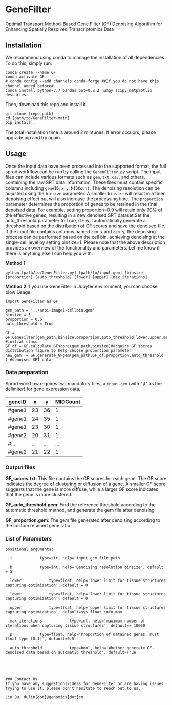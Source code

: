 # GeneFilter
Optimal Transport Method-Based Gene Filter (GF) Denoising Algorithm for Enhancing Spatially Resolved Transcriptomics Data

## Installation
We recommend using conda to manage the installation of all dependencies. To do this, simply run:

```
conda create --name GF
conda activate GF
# conda config --add channels conda-forge ##If you do not have this channel added before#
conda install python=3.7 pandas pot=0.8.2 numpy scipy matplotlib descartes
```
Then, download this repo and install it.
```
git clone [repo_path]
cd [path/to/GeneFilter-main]
pip install .
```

The total installation time is around 2 mintunes. If error occuors, please upgrade pip and try again.


## Usage
Once the input data have been processed into the supported format, the full sprod workflow can be run by calling the `GenenFilter.py` script. The input files can include various formats such as `gem`, `txt`, `csv`, and others, containing the raw SRT data information. These files must contain specific columns including `geneID`, `x`, `y`, `MIDCount`. The denoising resolution can be adjusted using the `binsize` parameter. A smaller `binsize` will result in a finer denoising effect but will also increase the processing time. The `proportion` parameter determines the proportion of genes to be retained in the final denoised data. For example, setting proportion=0.9 will retain only 90% of the effective genes, resulting in a new denoised SRT dataset.Set the auto_threshold parameter to True, GF will automatically generate a threshold based on the distribution of GF scores and save the denoised file. If the input file contains columns named `cen_x` and `cen_y`, the denoising process can be performed based on the cell bin, achieving denoising at the single-cell level by setting binsize=1. Please note that the above description provides an overview of the functionality and parameters. Let me know if there is anything else I can help you with.

**Method 1**
```
python [path/to/GenenFilter.py] [path/to/input.gem] [binsize] [proportion] [auto_threshold] [lower] [upper] [max_iterations] 
```

**Method 2**
If you use GeneFilter in Jupyter environment, you can choose blow Usage.

```
import GeneFilter as GF

gem_path = '../arbi-image1-cellbin.gem' 
binsize = 5
proportion = 0.6
auto_threshold = True

GF = GF.GeneFilter(gem_path,binsize,proportion,auto_threshold,lower,upper,max_iterations) #initial class
GF_df = GF.calculate_GFscore(gem_path,binsize)#acquire GF socres distribution figure to help choose proportion parameter
new_gem  = GF.generate_GFgem(gem_path,GF_df,proportion,auto_threshold ) #denoised SRT data
```


### Data preparation
Sprod workflow requires two mandatory files, a `input.gem` (with "\t" as the delimiter) for gene expression data,

|geneID|x|y|MIDCount|
|-----|-----|-----|-----|
|#gene1|23|36|1|
|#gene1|24|35|1|
|#gene1|23|30|1|
|#gene2|20|31|1|
|#...|...|...|...|
|#gene2|21|22|1|


### Output files
**GF_scores.txt**: This file contains the GF scores for each gene. The GF score indicates the degree of clustering or diffusion of a gene. A smaller GF score suggests that the gene is more diffuse, while a larger GF score indicates that the gene is more clustered.

**GF_auto_threshold.gem**: Find the reference threshold according to the automatic threshold method, and generate the gem file after denoising

**GF_proportion.gem**: The gem file generated after denoising according to the custom retained gene ratio


### List of Parameters
```
positional arguments:

  i            type=str, help='input gem file path'
  
  b            type=int, help='Denoising resolution binsize', default = 5

  lower            type=float, help='lower limit for tissue structures capturing optimization', default = 0

  lower            type=float, help='lower limit for tissue structures capturing optimization', default = 0

  upper            type=float, help='upper limit for tissue structures capturing optimization', default=sys.float_info.max

  max_iterations            type=int, help='maximum number of iterations when capturing tissue structures', default== 10000

  p            type=float, help='Proportion of matained genes, must float type [0,1]', default=0.5

  auto_threshold            type=bool, help='Whether generate GF-denoised data based on automatic threshold', default=True





### Contact Us
If you have any suggestions/ideas for GeneFilter or are having issues trying to use it, please don't hesitate to reach out to us.

Lin Du, dulin[dot]@genomics[dot]cn 
